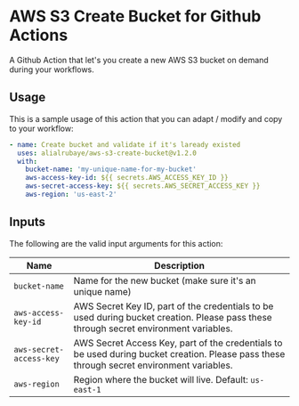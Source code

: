 # AWS S3 Create Bucket for Github Actions

A Github Action that let's you create a new AWS S3 bucket on demand during your workflows.

## Usage

This is a sample usage of this action that you can adapt / modify and copy to your workflow:

```yaml
- name: Create bucket and validate if it's laready existed
  uses: alialrubaye/aws-s3-create-bucket@v1.2.0
  with:
    bucket-name: 'my-unique-name-for-my-bucket'
    aws-access-key-id: ${{ secrets.AWS_ACCESS_KEY_ID }}
    aws-secret-access-key: ${{ secrets.AWS_SECRET_ACCESS_KEY }}
    aws-region: 'us-east-2'

```

## Inputs

The following are the valid input arguments for this action:

|Name|Description|
|----|-----------|
|`bucket-name`|Name for the new bucket (make sure it's an unique name)|
|`aws-access-key-id`|AWS Secret Key ID, part of the credentials to be used during bucket creation. Please pass these through secret environment variables.
|`aws-secret-access-key`|AWS Secret Access Key, part of the credentials to be used during bucket creation. Please pass these through secret environment variables.
|`aws-region`|Region where the bucket will live. Default: `us-east-1`|

